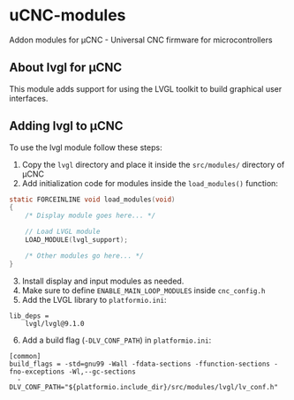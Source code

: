 # uCNC-modules

Addon modules for µCNC - Universal CNC firmware for microcontrollers

## About lvgl for µCNC

This module adds support for using the LVGL toolkit to build graphical user interfaces.

## Adding lvgl to µCNC

To use the lvgl module follow these steps:

1. Copy the `lvgl` directory and place it inside the `src/modules/` directory of µCNC
2. Add initialization code for modules inside the `load_modules()` function:
```c
static FORCEINLINE void load_modules(void)
{
	/* Display module goes here... */

	// Load LVGL module
	LOAD_MODULE(lvgl_support);

	/* Other modules go here... */
}
```
3. Install display and input modules as needed.
4. Make sure to define `ENABLE_MAIN_LOOP_MODULES` inside `cnc_config.h`
5. Add the LVGL library to `platformio.ini`:
```
lib_deps = 
	lvgl/lvgl@9.1.0
```
6. Add a build flag (`-DLV_CONF_PATH`) in `platformio.ini`:
```
[common]
build_flags = -std=gnu99 -Wall -fdata-sections -ffunction-sections -fno-exceptions -Wl,--gc-sections
  -DLV_CONF_PATH="${platformio.include_dir}/src/modules/lvgl/lv_conf.h"
```

